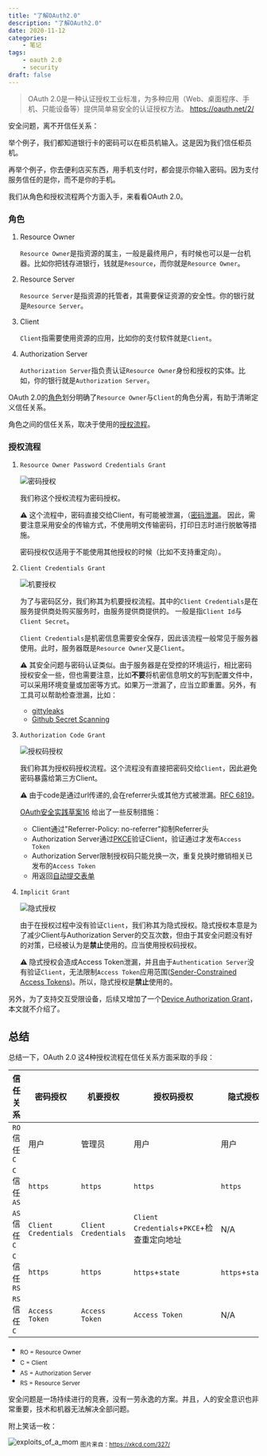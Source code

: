 ```yaml
---
title: "了解OAuth2.0"
description: "了解OAuth2.0"
date: 2020-11-12
categories:
    - 笔记
tags:
    - oauth 2.0
    - security
draft: false
---
```


> OAuth 2.0是一种认证授权工业标准，为多种应用（Web、桌面程序、手机、只能设备等）提供简单易安全的认证授权方法。
> https://oauth.net/2/

安全问题，离不开信任关系：

举个例子，我们都知道银行卡的密码可以在柜员机输入。这是因为我们信任柜员机。

再举个例子，你去便利店买东西，用手机支付时，都会提示你输入密码。因为支付服务信任的是你，而不是你的手机。

我们从角色和授权流程两个方面入手，来看看OAuth 2.0。

### 角色

1. Resource Owner

    `Resource Owner`是指资源的属主，一般是最终用户，有时候也可以是一台机器。比如你把钱存进银行，钱就是`Resource`，而你就是`Resource Owner`。

2. Resource Server

    `Resource Server`是指资源的托管者，其需要保证资源的安全性。你的银行就是`Resource Server`。

3. Client

    `Client`指需要使用资源的应用，比如你的支付软件就是`Client`。
    
4. Authorization Server

    `Authorization Server`指负责认证`Resource Owner`身份和授权的实体。比如，你的银行就是`Authorization Server`。

OAuth 2.0的[角色](https://tools.ietf.org/html/rfc6749#section-1.1)划分明确了`Resource Owner`与`Client`的角色分离，有助于清晰定义信任关系。

角色之间的信任关系，取决于使用的[授权流程](https://tools.ietf.org/html/rfc6749#section-4)。

### 授权流程

1. `Resource Owner Password Credentials Grant`

    ![密码授权](./password-grant.jpg)

    我们称这个授权流程为密码授权。

    ⚠️ 这个流程中，密码直接交给Client，有可能被泄漏，（[密码泄漏](https://tools.ietf.org/html/rfc6819#section-4.4.3)。
    因此，需要注意采用安全的传输方式，不使用明文传输密码，打印日志时进行脱敏等措施。
    
    密码授权仅适用于不能使用其他授权的时候（比如不支持重定向）。

2. `Client Credentials Grant`

    ![机要授权](./client-credentials-grant.jpg)

    为了与密码区分，我们称其为机要授权流程。其中的`Client Credentials`是在服务提供商处购买服务时，由服务提供商提供的。
    一般是指`Client Id`与`Client Secret`。
    
    `Client Credentials`是机密信息需要安全保存，因此该流程一般常见于服务器使用。此时，服务器既是`Resource Owner`又是`Client`。

    ⚠️ 其安全问题与密码认证类似。由于服务器是在受控的环境运行，相比密码授权安全一些，但也需要注意，比如**不要**将机密信息明文的写到配置文件中，可以采用环境变量或加密等方式。如果万一泄漏了，应当立即重置。另外，有工具可以帮助检查泄漏，比如：

    - [gittyleaks](https://github.com/kootenpv/gittyleaks)
    - [Github Secret Scanning](https://help.github.com/en/github/administering-a-repository/about-secret-scanning)

3. `Authorization Code Grant`

    ![授权码授权](./authorization-code-grant.jpg)

    我们称其为授权码授权流程。这个流程没有直接把密码交给`Client`，因此避免密码暴露给第三方Client。
    
    ⚠️ 由于code是通过url传递的,会在referrer头或其他方式被泄漏。[RFC 6819](https://tools.ietf.org/html/rfc6819#section-4.4.1)。

    [OAuth安全实践草案16](https://tools.ietf.org/html/draft-ietf-oauth-security-topics-16#section-4.2.4) 给出了一些反制措施：
    - Client通过"Referrer-Policy: no-referrer"抑制Referrer头
    - Authorization Server通过[PKCE](https://tools.ietf.org/html/rfc7636)验证Client，验证通过才发布`Access Token`
    - Authorization Server限制授权码只能兑换一次，重复兑换时撤销相关已发布的`Access Token`
    - 用返回[自动提交表单](https://openid.net/specs/oauth-v2-form-post-response-mode-1_0.html)

4. `Implicit Grant`

    ![隐式授权](./implicit-grant.jpg)

    由于在授权过程中没有验证`Client`，我们称其为隐式授权。隐式授权本意是为了减少Client与Authorization Server的交互次数，但由于其安全问题没有好的对策，已经被认为是**禁止**使用的。应当使用授权码授权。

    ⚠️ 隐式授权会造成Access Token泄漏，并且由于`Authentication Server`没有验证`Client`，无法限制`Access Token`应用范围([Sender-Constrained Access Tokens](https://tools.ietf.org/html/draft-ietf-oauth-security-topics-16#section-4.9.1.1.2))。所以，隐式授权是**禁止**使用的。

    
另外，为了支持交互受限设备，后续又增加了一个[Device Authorization Grant](https://tools.ietf.org/html/rfc8628)，本文就不介绍了。

## 总结

总结一下，OAuth 2.0 这4种授权流程在信任关系方面采取的手段：

|信任关系|密码授权|机要授权|授权码授权|隐式授权|
|------|---|---|---|---|
|`RO`信任`C`|  用户    | 管理员   | 用户    |   用户   |
|`C`信任`AS`| `https` | `https` | `https` | `https` |
|`AS`信任`C`| `Client Credentials`|`Client Credentials`|`Client Credentials`+`PKCE`+检查重定向地址| N/A |
|`C`信任`RS`| `https` | `https` | `https`+`state` | `https`+`state` |
|`RS`信任`C`| `Access Token`|`Access Token`|`Access Token`| N/A |

- <sub>RO = Resource Owner</sub>
- <sub>C = Client</sub>
- <sub>AS = Authorization Server</sub>
- <sub>RS = Resource Server</sub>

安全问题是一场持续进行的竞赛，没有一劳永逸的方案。并且，人的安全意识也非常重要，技术和机器无法解决全部问题。

附上笑话一枚：

![exploits_of_a_mom](https://imgs.xkcd.com/comics/exploits_of_a_mom.png)
<sub>图片来自：https://xkcd.com/327/</sub>